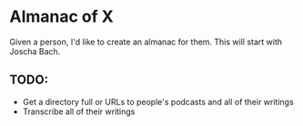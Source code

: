 # Almanac of X
Given a person, I'd like to create an almanac for them. This will start with Joscha Bach.

## TODO:
- Get a directory full or URLs to people's podcasts and all of their writings
- Transcribe all of their writings